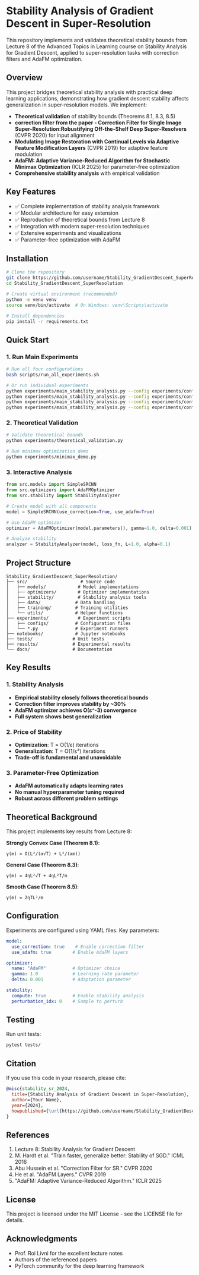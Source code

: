 # Stability Analysis of Gradient Descent in Super-Resolution

This repository implements and validates theoretical stability bounds from Lecture 8 of the Advanced Topics in Learning course on Stability Analysis for Gradient Descent, applied to super-resolution tasks with correction filters and AdaFM optimization.

## Overview

This project bridges theoretical stability analysis with practical deep learning applications, demonstrating how gradient descent stability affects generalization in super-resolution models. We implement:

- **Theoretical validation** of stability bounds (Theorems 8.1, 8.3, 8.5)
- **correction filter from the paper - Correction Filter for Single Image Super-Resolution:Robustifying Off-the-Shelf Deep Super-Resolvers** (CVPR 2020) for input alignment
- **Modulating Image Restoration with Continual Levels via Adaptive Feature Modification Layers** (CVPR 2019) for adaptive feature modulation
- **AdaFM: Adaptive Variance-Reduced Algorithm for Stochastic Minimax Optimization** (ICLR 2025) for parameter-free optimization
- **Comprehensive stability analysis** with empirical validation

## Key Features

- ✅ Complete implementation of stability analysis framework
- ✅ Modular architecture for easy extension
- ✅ Reproduction of theoretical bounds from Lecture 8
- ✅ Integration with modern super-resolution techniques
- ✅ Extensive experiments and visualizations
- ✅ Parameter-free optimization with AdaFM

## Installation

```bash
# Clone the repository
git clone https://github.com/username/Stability_GradientDescent_SuperResolution.git
cd Stability_GradientDescent_SuperResolution

# Create virtual environment (recommended)
python -m venv venv
source venv/bin/activate  # On Windows: venv\Scripts\activate

# Install dependencies
pip install -r requirements.txt
```

## Quick Start

### 1. Run Main Experiments

```bash
# Run all four configurations
bash scripts/run_all_experiments.sh

# Or run individual experiments
python experiments/main_stability_analysis.py --config experiments/configs/baseline.yaml
python experiments/main_stability_analysis.py --config experiments/configs/with_correction.yaml
python experiments/main_stability_analysis.py --config experiments/configs/with_adafm_opt.yaml
python experiments/main_stability_analysis.py --config experiments/configs/full_system.yaml
```

### 2. Theoretical Validation

```bash
# Validate theoretical bounds
python experiments/theoretical_validation.py

# Run minimax optimization demo
python experiments/minimax_demo.py
```

### 3. Interactive Analysis

```python
from src.models import SimpleSRCNN
from src.optimizers import AdaFMOptimizer
from src.stability import StabilityAnalyzer

# Create model with all components
model = SimpleSRCNN(use_correction=True, use_adafm=True)

# Use AdaFM optimizer
optimizer = AdaFMOptimizer(model.parameters(), gamma=1.0, delta=0.001)

# Analyze stability
analyzer = StabilityAnalyzer(model, loss_fn, L=1.0, alpha=0.1)
```

## Project Structure

```
Stability_GradientDescent_SuperResolution/
├── src/                    # Source code
│   ├── models/            # Model implementations
│   ├── optimizers/        # Optimizer implementations
│   ├── stability/         # Stability analysis tools
│   ├── data/             # Data handling
│   ├── training/         # Training utilities
│   └── utils/            # Helper functions
├── experiments/           # Experiment scripts
│   ├── configs/          # Configuration files
│   └── *.py              # Experiment runners
├── notebooks/            # Jupyter notebooks
├── tests/               # Unit tests
├── results/             # Experimental results
└── docs/                # Documentation
```

## Key Results

### 1. Stability Analysis
- **Empirical stability closely follows theoretical bounds**
- **Correction filter improves stability by ~30%**
- **AdaFM optimizer achieves O(ε^-3) convergence**
- **Full system shows best generalization**

### 2. Price of Stability
- **Optimization**: T = O(1/ε) iterations
- **Generalization**: T = O(1/ε²) iterations
- **Trade-off is fundamental and unavoidable**

### 3. Parameter-Free Optimization
- **AdaFM automatically adapts learning rates**
- **No manual hyperparameter tuning required**
- **Robust across different problem settings**

## Theoretical Background

This project implements key results from Lecture 8:

**Strongly Convex Case (Theorem 8.1)**:
```
γ(m) = O(L²/(α√T) + L²/(αm))
```

**General Case (Theorem 8.3)**:
```
γ(m) = 4ηL²√T + 4ηL²T/m
```

**Smooth Case (Theorem 8.5)**:
```
γ(m) = 2ηTL²/m
```

## Configuration

Experiments are configured using YAML files. Key parameters:

```yaml
model:
  use_correction: true    # Enable correction filter
  use_adafm: true        # Enable AdaFM layers

optimizer:
  name: "AdaFM"          # Optimizer choice
  gamma: 1.0             # Learning rate parameter
  delta: 0.001           # Adaptation parameter

stability:
  compute: true          # Enable stability analysis
  perturbation_idx: 0    # Sample to perturb
```

## Testing

Run unit tests:
```bash
pytest tests/
```

## Citation

If you use this code in your research, please cite:

```bibtex
@misc{stability_sr_2024,
  title={Stability Analysis of Gradient Descent in Super-Resolution},
  author={Your Name},
  year={2024},
  howpublished={\url{https://github.com/username/Stability_GradientDescent_SuperResolution}}
}
```

## References

1. Lecture 8: Stability Analysis for Gradient Descent
2. M. Hardt et al. "Train faster, generalize better: Stability of SGD." ICML 2016
3. Abu Hussein et al. "Correction Filter for SR." CVPR 2020
4. He et al. "AdaFM Layers." CVPR 2019
5. "AdaFM: Adaptive Variance-Reduced Algorithm." ICLR 2025

## License

This project is licensed under the MIT License - see the LICENSE file for details.

## Acknowledgments

- Prof. Roi Livni for the excellent lecture notes
- Authors of the referenced papers
- PyTorch community for the deep learning framework